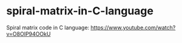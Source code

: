 # spiral-matrix-in-C-language
Spiral matrix code in C language:
https://www.youtube.com/watch?v=O8OIP94OOkU
